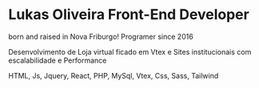 # Lukas Oliveira Front-End Developer

<p>born and raised in Nova Friburgo! Programer since 2016</p>
<p>Desenvolvimento de Loja virtual ficado em Vtex e Sites institucionais com escalabilidade e Performance</p>
<p>HTML, Js, Jquery, React, PHP, MySql, Vtex, Css, Sass, Tailwind</p>

